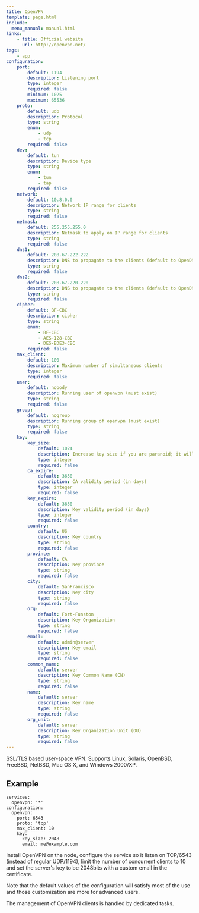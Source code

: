 ```yaml
---
title: OpenVPN
template: page.html
include: 
  menu_manual: manual.html
links:
    - title: Official website
      url: http://openvpn.net/
tags:
    - app
configuration: 
    port:
        default: 1194
        description: Listening port
        type: integer
        required: false
        minimum: 1025
        maximum: 65536
    proto:
        default: udp
        description: Protocol
        type: string
        enum:
            - udp
            - tcp
        required: false
    dev:
        default: tun
        description: Device type
        type: string
        enum:
            - tun
            - tap
        required: false
    network:
        default: 10.8.0.0
        description: Network IP range for clients
        type: string
        required: false
    netmask:
        default: 255.255.255.0
        description: Netmask to apply on IP range for clients
        type: string
        required: false
    dns1:
        default: 208.67.222.222
        description: DNS to propagate to the clients (default to OpenDNS)
        type: string
        required: false
    dns2:
        default: 208.67.220.220
        description: DNS to propagate to the clients (default to OpenDNS)
        type: string
        required: false
    cipher:
        default: BF-CBC
        description: cipher
        type: string
        enum:
            - BF-CBC
            - AES-128-CBC
            - DES-EDE3-CBC
        required: false
    max_client:
        default: 100
        description: Maximum number of simultaneous clients
        type: integer
        required: false
    user:
        default: nobody
        description: Running user of openvpn (must exist)
        type: string
        required: false
    group:
        default: nogroup
        description: Running group of openvpn (must exist)
        type: string
        required: false
    key:
        key_size:
            default: 1024
            description: Increase key size if you are paranoid; it will slow down TLS negociation
            type: integer
            required: false
        ca_expire:
            default: 3650
            description: CA validity period (in days)
            type: integer
            required: false
        key_expire:
            default: 3650
            description: Key validity period (in days)
            type: integer
            required: false
        country:
            default: US
            description: Key country
            type: string
            required: false
        province:
            default: CA
            description: Key province
            type: string
            required: false
        city:
            default: SanFrancisco
            description: Key city
            type: string
            required: false
        org:
            default: Fort-Funston
            description: Key Organization
            type: string
            required: false
        email:
            default: admin@server
            description: Key email
            type: string
            required: false
        common_name:
            default: server
            description: Key Common Name (CN)
            type: string
            required: false
        name:
            default: server
            description: Key name
            type: string
            required: false
        org_unit:
            default: server
            description: Key Organization Unit (OU)
            type: string
            required: false
---
```

SSL/TLS based user-space VPN. Supports Linux, Solaris, OpenBSD, FreeBSD, NetBSD, Mac OS X, and Windows 2000/XP.

## Example

    services:
      openvpn: '*'
    configuration:
      openvpn:
        port: 6543
        proto: 'tcp'
        max_client: 10
        key:
          key_size: 2048
          email: me@example.com

Install OpenVPN on the node, configure the service so it listen on TCP/6543 (instead of regular UDP/1194), limit the number of concurrent clients to 10 and set the server's key to be 2048bits with a custom email in the certificate.

Note that the default values of the configuration will satisfy most of the use and those customization are more for advanced users.

The management of OpenVPN clients is handled by dedicated tasks.